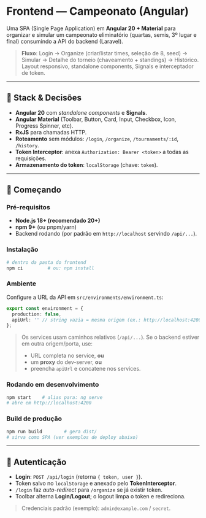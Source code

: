 # Frontend — Campeonato (Angular)

Uma SPA (Single Page Application) em **Angular 20 + Material** para organizar e simular um campeonato eliminatório (quartas, semis, 3º lugar e final) consumindo a API do backend (Laravel).

> **Fluxo**: Login → Organize (criar/listar times, seleção de 8, seed) → Simular → Detalhe do torneio (chaveamento + standings) → Histórico.  
> Layout responsivo, standalone components, Signals e interceptador de token.

---

## 🔧 Stack & Decisões

- **Angular 20** com *standalone components* e **Signals**.
- **Angular Material** (Toolbar, Button, Card, Input, Checkbox, Icon, Progress Spinner, etc).
- **RxJS** para chamadas HTTP.
- **Roteamento** sem módulos: `/login`, `/organize`, `/tournaments/:id`, `/history`.
- **Token Interceptor**: anexa `Authorization: Bearer <token>` a todas as requisições.
- **Armazenamento do token**: `localStorage` (chave: `token`).

---

## 🚀 Começando

### Pré-requisitos
- **Node.js 18+ (recomendado 20+)**
- **npm 9+** (ou pnpm/yarn)
- Backend rodando (por padrão em `http://localhost` servindo `/api/...`).

### Instalação
```bash
# dentro da pasta do frontend
npm ci         # ou: npm install
```

### Ambiente
Configure a URL da API em `src/environments/environment.ts`:
```ts
export const environment = {
  production: false,
  apiUrl: '' // string vazia = mesma origem (ex.: http://localhost:4200 → proxy/back mesmo host)
};
```
> Os services usam caminhos relativos (`/api/...`). Se o backend estiver em outra origem/porta, use:
> - URL completa no service, **ou**
> - um **proxy** do dev-server, **ou**
> - preencha `apiUrl` e concatene nos services.

### Rodando em desenvolvimento
```bash
npm start    # alias para: ng serve
# abre em http://localhost:4200
```

### Build de produção
```bash
npm run build        # gera dist/
# sirva como SPA (ver exemplos de deploy abaixo)
```

---

## 🔐 Autenticação

- **Login**: `POST /api/login` (retorna `{ token, user }`).
- Token salvo no `localStorage` e anexado pelo **TokenInterceptor**.
- `/login` faz *auto-redirect* para `/organize` se já existir token.
- Toolbar alterna **Login/Logout**; o logout limpa o token e redireciona.

> Credenciais padrão (exemplo): `admin@example.com` / `secret`.

